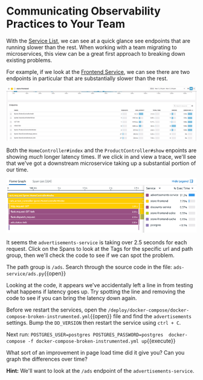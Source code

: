 # Communicating Observability Practices to Your Team

With the [Service List](https://app.datadoghq.com/apm/services), we can see at a quick glance see endpoints that are running slower than the rest. When working with a team migrating to microservices, this view can be a great first approach to breaking down existing problems.

For example, if we look at the [Frontend Service](https://app.datadoghq.com/apm/service/store-frontend), we can see there are two endpoints in particular that are substantially slower than the rest. 

![Slow Services](./assets/bottleneck.gif)

Both the `HomeController#index` and the `ProductController#show` enpoints are showing *much* longer latency times. If we click in and view a trace, we'll see that we've got a downstream microservice taking up a substantial portion of our time.

![Flame Graph](./assets/store-frontend_flame-graph.png)

It seems the `advertisements-service` is taking over 2.5 seconds for each request. Click on the Spans to look at the Tags for the specific url and path group, then we'll check the code to see if we can spot the problem.

The path group is `/ads`. Search through the source code in the file: `ads-service/ads.py`{{open}}

Looking at the code, it appears we've accidentally left a line in from testing what happens if latency goes up. Try spotting the line and removing the code to see if you can bring the latency down again.

Before we restart the services, open the `/deploy/docker-compose/docker-compose-broken-instrumented.yml`{{open}} file and find the `advertisements` settings. Bump the `DD_VERSION` then restart the service using  `ctrl + C`.

Next run:
`POSTGRES_USER=postgres POSTGRES_PASSWORD=postgres  docker-compose -f docker-compose-broken-instrumented.yml up`{{execute}}

What sort of an improvement in page load time did it give you? Can you graph the differences over time?

**Hint:** We'll want to look at the `/ads` endpoint of the `advertisements-service`.

